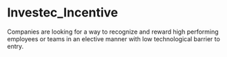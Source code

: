 # Investec_Incentive
Companies are looking for a way to recognize and reward high performing employees or teams in an elective manner with low technological barrier to entry.
